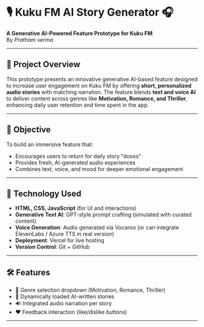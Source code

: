 # 🎙️ Kuku FM AI Story Generator 🎧

**A Generative AI-Powered Feature Prototype for Kuku FM**  
By *Pratham verma*  

---

## 🚀 Project Overview

This prototype presents an innovative generative AI-based feature designed to increase user engagement on Kuku FM by offering **short, personalized audio stories** with matching narration. 
The feature blends **text and voice AI** to deliver content across genres like **Motivation, Romance, and Thriller**, enhancing daily user retention and time spent in the app.

---

## 🎯 Objective

To build an immersive feature that:
- Encourages users to return for daily story "doses"
- Provides fresh, AI-generated audio experiences
- Combines text, voice, and mood for deeper emotional engagement

---

## 🧠 Technology Used

- **HTML, CSS, JavaScript** (for UI and interactions)
- **Generative Text AI**: GPT-style prompt crafting (simulated with curated content)
- **Voice Generation**: Audio generated via Vocaroo (or can integrate ElevenLabs / Azure TTS in real version)
- **Deployment**: Vercel for live hosting  
- **Version Control**: Git + GitHub

---

## 🛠️ Features

- 🎨 Genre selection dropdown (Motivation, Romance, Thriller)
- 📝 Dynamically loaded AI-written stories
- 🔊 Integrated audio narration per story
- ❤️ Feedback interaction (like/dislike buttons)

---
